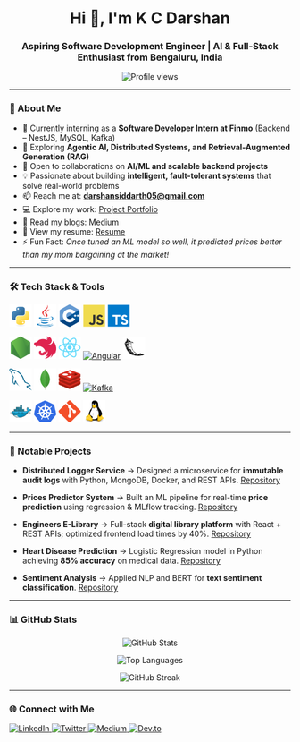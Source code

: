 <h1 align="center">Hi 👋, I'm K C Darshan</h1>
<h3 align="center">Aspiring Software Development Engineer | AI & Full-Stack Enthusiast from Bengaluru, India</h3>

<p align="center">
  <img src="https://komarev.com/ghpvc/?username=darshan3131&label=Profile%20views&color=0e75b6&style=flat" alt="Profile views" />
</p>

---

### 🧠 About Me

- 🔭 Currently interning as a **Software Developer Intern at Finmo** (Backend – NestJS, MySQL, Kafka)  
- 🌱 Exploring **Agentic AI, Distributed Systems, and Retrieval-Augmented Generation (RAG)**  
- 🤝 Open to collaborations on **AI/ML and scalable backend projects**  
- 💡 Passionate about building **intelligent, fault-tolerant systems** that solve real-world problems  
- 📫 Reach me at: **darshansiddarth05@gmail.com**  
- 💻 Explore my work: [Project Portfolio](https://shorturl.at/I1Tkd)  
- 📝 Read my blogs: [Medium](https://medium.com/@darshansiddarth05)  
- 📄 View my resume: [Resume](https://shorturl.at/zQhJg)  
- ⚡ Fun Fact: *Once tuned an ML model so well, it predicted prices better than my mom bargaining at the market!*  

---

### 🛠️ Tech Stack & Tools


<p align="left">
  <!-- Languages -->
  <a href="https://www.python.org/" target="_blank"><img src="https://raw.githubusercontent.com/devicons/devicon/master/icons/python/python-original.svg" alt="Python" width="40" height="40"/></a>
  <a href="https://www.java.com/" target="_blank"><img src="https://raw.githubusercontent.com/devicons/devicon/master/icons/java/java-original.svg" alt="Java" width="40" height="40"/></a>
  <a href="https://isocpp.org/" target="_blank"><img src="https://raw.githubusercontent.com/devicons/devicon/master/icons/cplusplus/cplusplus-original.svg" alt="C++" width="40" height="40"/></a>
  <a href="https://developer.mozilla.org/en-US/docs/Web/JavaScript" target="_blank"><img src="https://raw.githubusercontent.com/devicons/devicon/master/icons/javascript/javascript-original.svg" alt="JavaScript" width="40" height="40"/></a>
  <a href="https://www.typescriptlang.org/" target="_blank"><img src="https://raw.githubusercontent.com/devicons/devicon/master/icons/typescript/typescript-original.svg" alt="TypeScript" width="40" height="40"/></a>

  <!-- Frameworks -->
  <a href="https://nodejs.org/" target="_blank"><img src="https://raw.githubusercontent.com/devicons/devicon/master/icons/nodejs/nodejs-original.svg" alt="Node.js" width="40" height="40"/></a>
  <a href="https://nestjs.com/" target="_blank"><img src="https://raw.githubusercontent.com/devicons/devicon/master/icons/nestjs/nestjs-plain.svg" alt="NestJS" width="40" height="40"/></a>
  <a href="https://reactjs.org/" target="_blank"><img src="https://raw.githubusercontent.com/devicons/devicon/master/icons/react/react-original.svg" alt="React" width="40" height="40"/></a>
  <a href="https://angular.io/" target="_blank"><img src="https://angular.io/assets/images/logos/angular/angular.svg" alt="Angular" width="40" height="40"/></a>
  <a href="https://flask.palletsprojects.com/" target="_blank"><img src="https://raw.githubusercontent.com/devicons/devicon/master/icons/flask/flask-original.svg" alt="Flask" width="40" height="40"/></a>

  <!-- Databases -->
  <a href="https://www.mysql.com/" target="_blank"><img src="https://raw.githubusercontent.com/devicons/devicon/master/icons/mysql/mysql-original.svg" alt="MySQL" width="40" height="40"/></a>
  <a href="https://www.mongodb.com/" target="_blank"><img src="https://raw.githubusercontent.com/devicons/devicon/master/icons/mongodb/mongodb-original.svg" alt="MongoDB" width="40" height="40"/></a>
  <a href="https://redis.io/" target="_blank"><img src="https://raw.githubusercontent.com/devicons/devicon/master/icons/redis/redis-original.svg" alt="Redis" width="40" height="40"/></a>
  <a href="https://kafka.apache.org/" target="_blank"><img src="https://cdn.jsdelivr.net/gh/devicons/devicon/icons/apachekafka/apachekafka-original.svg" alt="Kafka" width="40" height="40"/></a>

  <!-- DevOps & Tools -->
  <a href="https://www.docker.com/" target="_blank"><img src="https://raw.githubusercontent.com/devicons/devicon/master/icons/docker/docker-original.svg" alt="Docker" width="40" height="40"/></a>
  <a href="https://kubernetes.io/" target="_blank"><img src="https://raw.githubusercontent.com/devicons/devicon/master/icons/kubernetes/kubernetes-plain.svg" alt="Kubernetes" width="40" height="40"/></a>
  <a href="https://git-scm.com/" target="_blank"><img src="https://raw.githubusercontent.com/devicons/devicon/master/icons/git/git-original.svg" alt="Git" width="40" height="40"/></a>
  <a href="https://www.linux.org/" target="_blank"><img src="https://raw.githubusercontent.com/devicons/devicon/master/icons/linux/linux-original.svg" alt="Linux" width="40" height="40"/></a>
</p>

---

### 📂 Notable Projects

- **Distributed Logger Service** → Designed a microservice for **immutable audit logs** with Python, MongoDB, Docker, and REST APIs. [Repository](https://github.com/darshan3131/distributed-logger-service)  

- **Prices Predictor System** → Built an ML pipeline for real-time **price prediction** using regression & MLflow tracking. [Repository](https://github.com/darshan3131/Prices-Predictor-System)  

- **Engineers E-Library** → Full-stack **digital library platform** with React + REST APIs; optimized frontend load times by 40%. [Repository](https://github.com/darshan3131/Engineers_E-Library)  

- **Heart Disease Prediction** → Logistic Regression model in Python achieving **85% accuracy** on medical data. [Repository](https://github.com/darshan3131/Heart-diesease-Prediction)  

- **Sentiment Analysis** → Applied NLP and BERT for **text sentiment classification**. [Repository](https://github.com/darshan3131/Senttiment_analysis)  

---

### 📊 GitHub Stats

<p align="center">
  <img src="https://github-readme-stats.vercel.app/api?username=darshan3131&show_icons=true&locale=en&theme=radical" alt="GitHub Stats" />
</p>

<p align="center">
  <img src="https://github-readme-stats.vercel.app/api/top-langs?username=darshan3131&show_icons=true&locale=en&layout=compact&theme=radical" alt="Top Languages" />
</p>

<p align="center">
  <img src="https://github-readme-streak-stats.herokuapp.com/?user=darshan3131&theme=radical" alt="GitHub Streak" />
</p>

---

### 🌐 Connect with Me

<p align="left">
  <a href="https://linkedin.com/in/darshan-kc-531484245/" target="_blank">
    <img src="https://raw.githubusercontent.com/rahuldkjain/github-profile-readme-generator/master/src/images/icons/Social/linked-in-alt.svg" alt="LinkedIn" height="30" width="40" />
  </a>
  <a href="https://twitter.com/cdarshan38905" target="_blank">
    <img src="https://raw.githubusercontent.com/rahuldkjain/github-profile-readme-generator/master/src/images/icons/Social/twitter.svg" alt="Twitter" height="30" width="40" />
  </a>
  <a href="https://medium.com/@darshansiddarth05" target="_blank">
    <img src="https://raw.githubusercontent.com/rahuldkjain/github-profile-readme-generator/master/src/images/icons/Social/medium.svg" alt="Medium" height="30" width="40" />
  </a>
  <a href="https://dev.to/k_cdarshan_8b992d2e54175" target="_blank">
    <img src="https://raw.githubusercontent.com/rahuldkjain/github-profile-readme-generator/master/src/images/icons/Social/devto.svg" alt="Dev.to" height="30" width="40" />
  </a>
</p>
